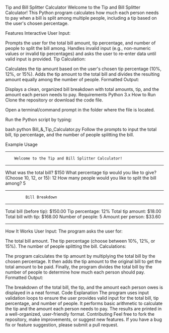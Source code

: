 Tip and Bill Splitter Calculator
Welcome to the Tip and Bill Splitter Calculator! This Python program calculates how much each person needs to pay when a bill is split among multiple people, including a tip based on the user's chosen percentage.

Features
Interactive User Input:

Prompts the user for the total bill amount, tip percentage, and number of people to split the bill among.
Handles invalid input (e.g., non-numeric values or invalid tip percentages) and asks the user to re-enter data until valid input is provided.
Tip Calculation:

Calculates the tip amount based on the user's chosen tip percentage (10%, 12%, or 15%).
Adds the tip amount to the total bill and divides the resulting amount equally among the number of people.
Formatted Output:

Displays a clean, organized bill breakdown with total amounts, tip, and the amount each person needs to pay.
Requirements
Python 3.x
How to Run
Clone the repository or download the code file.

Open a terminal/command prompt in the folder where the file is located.

Run the Python script by typing:

bash
python Bill_&_Tip_Calculator.py
Follow the prompts to input the total bill, tip percentage, and the number of people splitting the bill.

Example Usage
******************************************
        Welcome to the Tip and Bill Splitter Calculator!    
******************************************

What was the total bill? $150
What percentage tip would you like to give? (Choose 10, 12, or 15): 12
How many people would you like to split the bill among? 5

******************************************
             Bill Breakdown                
******************************************
Total bill (before tip):  $150.00
Tip percentage:           12%
Total tip amount:        $18.00
Total bill with tip:     $168.00
Number of people:        5
Amount per person:       $33.60

******************************************
How It Works
User Input: The program asks the user for:

The total bill amount.
The tip percentage (choose between 10%, 12%, or 15%).
The number of people splitting the bill.
Calculations:

The program calculates the tip amount by multiplying the total bill by the chosen percentage.
It then adds the tip amount to the original bill to get the total amount to be paid.
Finally, the program divides the total bill by the number of people to determine how much each person should pay.
Formatted Output:

The breakdown of the total bill, the tip, and the amount each person owes is displayed in a neat format.
Code Explanation
The program uses input validation loops to ensure the user provides valid input for the total bill, tip percentage, and number of people.
It performs basic arithmetic to calculate the tip and the amount each person needs to pay.
The results are printed in a well-organized, user-friendly format.
Contributing
Feel free to fork the repository, make improvements, or suggest new features. If you have a bug fix or feature suggestion, please submit a pull request.
